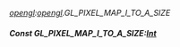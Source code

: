 _[opengl](../../modules/opengl/opengl-module.md):[opengl](../../modules/opengl/opengl-module.md).GL\_PIXEL\_MAP\_I\_TO\_A\_SIZE_
##### Const GL\_PIXEL\_MAP\_I\_TO\_A\_SIZE:[Int](../../modules/wonkey/wonkey-types-int.md)
